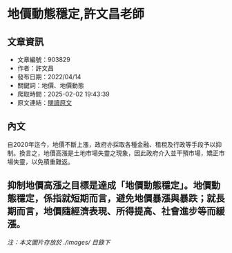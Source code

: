 # 地價動態穩定,許文昌老師

## 文章資訊
- 文章編號：903829
- 作者：許文昌
- 發布日期：2022/04/14
- 關鍵詞：地價、地價動態
- 爬取時間：2025-02-02 19:43:39
- 原文連結：[閱讀原文](https://real-estate.get.com.tw/Columns/detail.aspx?no=903829)

## 內文
自2020年迄今，地價不斷上漲，政府亦採取各種金融、租稅及行政等手段予以抑制。換言之，地價高漲是土地市場失靈之現象，因此政府介入並干預市場，矯正市場失靈，以免積重難返。

抑制地價高漲之目標是達成「地價動態穩定」。地價動態穩定，係指就短期而言，避免地價暴漲與暴跌；就長期而言，地價隨經濟表現、所得提高、社會進步等而緩漲。
---
*注：本文圖片存放於 ./images/ 目錄下*
